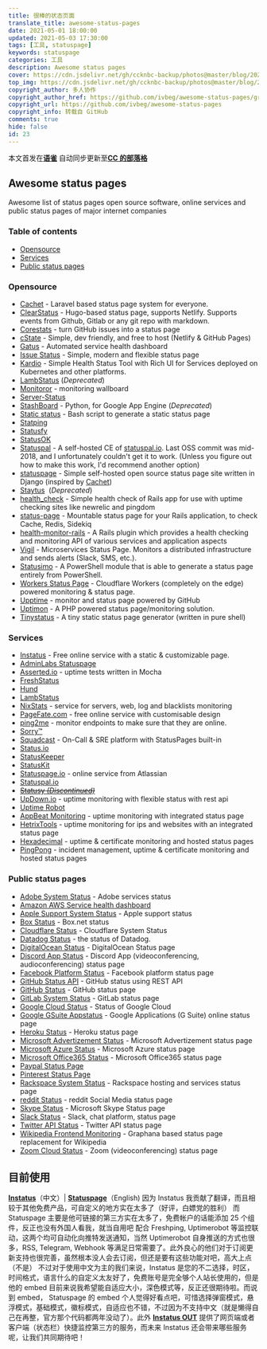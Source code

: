 ```yaml
---
title: 很棒的状态页面
translate_title: awesome-status-pages
date: 2021-05-01 18:00:00
updated: 2021-05-03 17:30:00
tags: [工具, statuspage]
keywords: statuspage
categories: 工具
description: Awesome status pages
cover: https://cdn.jsdelivr.net/gh/ccknbc-backup/photos@master/blog/2021-05-01~18-58-05.webp
top_img: https://cdn.jsdelivr.net/gh/ccknbc-backup/photos@master/blog/2021-05-01~18-58-05.webp
copyright_author: 多人协作
copyright_author_href: https://github.com/ivbeg/awesome-status-pages/graphs/contributors
copyright_url: https://github.com/ivbeg/awesome-status-pages
copyright_info: 转载自 GitHub
comments: true
hide: false
id: 23
---
```


本文首发在[**语雀**](https://www.yuque.com/ccknbc/blog/23)
自动同步更新至[**CC 的部落格**](https://blog.ccknbc.cc/posts/awesome-status-pages)

## Awesome status pages

Awesome list of status pages open source software, online services and public status pages of major internet companies

### Table of contents

- [Opensource](#opensource)
- [Services](#services)
- [Public status pages](#public-status-pages)

### Opensource

- [Cachet](https://cachethq.io/) - Laravel based status page system for everyone.
- [ClearStatus](https://github.com/weeblrpress/clearstatus/) - Hugo-based status page, supports Netlify. Supports events from Github, Gitlab or any git repo with markdown.
- [Corestats](https://github.com/jayfk/statuspage) - turn GitHub issues into a status page
- [cState](https://github.com/cstate/cstate) - Simple, dev friendly, and free to host (Netlify & GitHub Pages)
- [Gatus](https://github.com/TwinProduction/gatus) - Automated service health dashboard
- [Issue Status](https://github.com/tadhglewis/issue-status) - Simple, modern and flexible status page
- [Kardio](https://github.com/tmobile/kardio) - Simple Health Status Tool with Rich UI for Services deployed on Kubernetes and other platforms.
- [LambStatus](https://lambstatus.github.io) (_Deprecated_)
- [Monitoror](https://monitoror.com/) - monitoring wallboard
- [Server-Status](https://github.com/Pryx/server-status)
- [StashBoard](http://www.stashboard.org/) - Python, for Google App Engine (_Deprecated_)
- [Static status](https://github.com/Cyclenerd/static_status) - Bash script to generate a static status page
- [Statping](https://github.com/hunterlong/statping)
- [Statusfy](https://marquez.co/statusfy)
- [StatusOK](https://github.com/sanathp/statusok)
- [Statuspal](https://github.com/statuspal/statuspal) - A self-hosted CE of [statuspal.io](https://statuspal.io). Last OSS commit was mid-2018, and I unfortunately couldn't get it to work. (Unless you figure out how to make this work, I'd recommend another option)
- [statuspage](https://github.com/darkpixel/statuspage) - Simple self-hosted open source status page site written in Django (inspired by [Cachet](https://cachethq.io/))
- [Staytus](https://staytus.co/)  (_Deprecated_)
- [health_check](https://github.com/ianheggie/health_check) - Simple health check of Rails app for use with uptime checking sites like newrelic and pingdom
- [status-page](https://github.com/rails-engine/status-page) - Mountable status page for your Rails application, to check Cache, Redis, Sidekiq
- [health-monitor-rails](https://github.com/lbeder/health-monitor-rails) - A Rails plugin which provides a health checking and monitoring API of various services and application aspects
- [Vigil](https://github.com/valeriansaliou/vigil) - Microservices Status Page. Monitors a distributed infrastructure and sends alerts (Slack, SMS, etc.).
- [Statusimo](https://github.com/EvotecIT/Statusimo) - A PowerShell module that is able to generate a status page entirely from PowerShell.
- [Workers Status Page](https://github.com/eidam/cf-workers-status-page) - Cloudflare Workers (completely on the edge) powered monitoring & status page.
- [Upptime](https://github.com/upptime/upptime) - monitor and status page powered by GitHub
- [Uptimon](https://github.com/RatherLogical/Uptimon) - A PHP powered status page/monitoring solution.
- [Tinystatus](https://github.com/bderenzo/tinystatus) - A tiny static status page generator (written in pure shell)

### Services

- [Instatus](https://instatus.com) - Free online service with a static & customizable page.
- [AdminLabs Statuspage](https://www.adminlabs.com/status-page/)
- [Asserted.io](https://asserted.io) - uptime tests written in Mocha
- [FreshStatus](https://www.freshworks.com/statuspage/)
- [Hund](https://hund.io/)
- [LambStatus](https://lambstatus.github.io/)
- [NixStats](https://nixstats.com/) - service for servers, web, log and blacklists monitoring
- [PageFate.com](https://pagefate.com) - free online service with customisable design
- [ping2me](https://www.ping2me.io/) - monitor endpoints to make sure that they are online.
- [Sorry™](https://www.sorryapp.com)
- [Squadcast](https://www.squadcast.com) - On-Call & SRE platform with StatusPages built-in
- [Status.io](https://status.io)
- [StatusKeeper](https://statuskeeper.com/)
- [StatusKit](https://statuskit.com/)
- [Statuspage.io](https://www.statuspage.io) - online service from Atlassian
- [Statuspal.io](https://statuspal.io)
- [~~Statusy _(Discontinued)_~~](https://statusy.co)
- [UpDown.io](https://updown.io/) - uptime monitoring with flexible status with rest api
- [Uptime Robot](https://uptimerobot.com/)
- [AppBeat Monitoring](https://www.appbeat.io/) - uptime monitoring with integrated status page
- [HetrixTools](https://hetrixtools.com) - uptime monitoring for ips and websites with an integrated status page
- [Hexadecimal](https://tryhexadecimal.com) - uptime & certificate monitoring and hosted status pages
- [PingPong](https://pingpong.one) - incident management, uptime & certificate monitoring and hosted status pages

### Public status pages

- [Adobe System Status](https://status.adobe.com/) - Adobe services status
- [Amazon AWS Service health dashboard](https://status.aws.amazon.com/)
- [Apple Support System Status](https://www.apple.com/support/systemstatus/) - Apple support status
- [Box Status](https://status.box.com/) - Box.net status
- [Cloudflare Status](https://www.cloudflarestatus.com/) - Cloudflare System Status
- [Datadog Status](https://status.datadoghq.com/) - the status of Datadog.
- [DigitalOcean Status](https://status.digitalocean.com/) - DigitalOcean Status page
- [Discord App Status](https://status.discordapp.com/) - Discord App (videoconferencing, audioconferencing) status page
- [Facebook Platform Status](https://developers.facebook.com/status/dashboard/) - Facebook platform status page
- [GitHub Status API](https://status.github.com/api) - GitHub status using REST API
- [GitHub Status](https://status.github.com/) - GitHub status page
- [GitLab System Status](https://status.gitlab.com) - GitLab status page
- [Google Cloud Status](https://status.cloud.google.com/) - Status of Google Cloud
- [Google GSuite Appstatus](https://www.google.com/appsstatus) - Google Applications (G Suite) online status page
- [Heroku Status](https://status.heroku.com/) - Heroku status page
- [Microsoft Advertizement Status](https://status.ads.microsoft.com/) - Microsoft Advertizement status page
- [Microsoft Azure Status](https://status.azure.com/ru-ru/status) - Microsoft Azure status page
- [Microsoft Office365 Status](https://status.office365.com/) - Microsoft Office365 status page
- [Paypal Status Page](https://www.paypal-status.com/product/production)
- [Pinterest Status Page](https://www.pintereststatus.com/)
- [Rackspace System Status](https://status.rackspace.com/) - Rackspace hosting and services status page
- [reddit Status](https://www.redditstatus.com/) - reddit Social Media status page
- [Skype Status](https://support.skype.com/en/status/) - Microsoft Skype Status page
- [Slack Status](https://status.slack.com/) - Slack, chat platform, status page
- [Twitter API Status](https://api.twitterstat.us/) - Twitter API status page
- [Wikipedia Frontend Monitoring](https://grafana.wikimedia.org/d/000000479/frontend-traffic?orgId=1) - Graphana based status page replacement for Wikipedia
- [Zoom Cloud Status](https://status.zoom.us/) - Zoom (videoconferencing) status page

## 目前使用

[**Instatus**](https://cc.instatus.com/)（中文）| [**Statuspage**](https://ccknbc.statuspage.io/)（English)
因为 Instatus 我贡献了翻译，而且相较于其他免费产品，可自定义的地方实在太多了（好评，白嫖党的胜利）
而 Statuspage 主要是他可链接的第三方实在太多了，免费帐户的话能添加 25 个组件，反正也没有外国人看我，就当自用吧
配合 Freshping, Uptimerobot 等监控联动，这两个均可自动化向推特发送通知，当然 Uptimerobot 自身推送的方式也很多，RSS, Telegram, Webhook 等满足日常需要了。此外良心的他们对于订阅更新支持也很完善，虽然根本没人会去订阅，但还是要有这些功能对吧，高大上点（不是）
不过对于使用中文为主的我们来说，Instatus 是您的不二选择，时区，时间格式，语言什么的自定义太友好了，免费账号是完全够个人站长使用的，但是他的 embed 目前来说我希望能自适应大小，深色模式等，反正还很期待啦。而说到 embed， Statuspage 的 embed 个人觉得好看点吧，可惜选择弹窗模式，悬浮模式，基础模式，徽标模式，自适应也不错，不过因为不支持中文（就是懒得自己在再整，官方那个代码都两年没动了）。此外 [**Instatus OUT**](https://instatus.com/out) 提供了网页端或者客户端（状态栏）快捷监控第三方的服务，而未来 Instatus 还会带来哪些服务呢，让我们共同期待吧！
